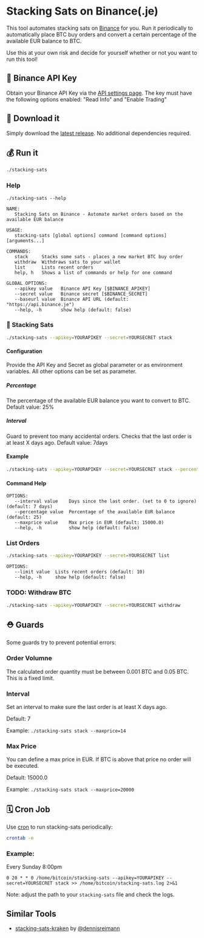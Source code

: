 # Stacking Sats on Binance(.je)

This tool automates stacking sats on [Binance](https://www.binance.je/en) for you. 
Run it periodically to automatically place BTC buy orders and 
convert a certain percentage of the available EUR balance to BTC.

Use this at your own risk and decide for yourself whether or not you want to run this tool!

## 🔑 Binance API Key

Obtain your Binance API Key via the [API settings page](https://www.binance.je/userCenter/createApi.html).
The key must have the following options enabled: "Read Info" and "Enable Trading"

## 💾 Download it

Simply download the [latest release](https://github.com/bumi/stacking-sats-binance/releases). No additional dependencies required.


## 💰 Run it

```sh
./stacking-sats
```

### Help
```
./stacking-sats --help

NAME:
   Stacking Sats on Binance - Automate market orders based on the available EUR balance

USAGE:
   stacking-sats [global options] command [command options] [arguments...]

COMMANDS:
   stack     Stacks some sats - places a new market BTC buy order
   withdraw  Withdraws sats to your wallet
   list      Lists recent orders
   help, h   Shows a list of commands or help for one command

GLOBAL OPTIONS:
   --apikey value   Binance API Key [$BINANCE_APIKEY]
   --secret value   Binance secret [$BINANCE_SECRET]
   --baseurl value  Binance API URL (default: "https://api.binance.je")
   --help, -h       show help (default: false)
```

### 🤑 Stacking Sats

```sh
./stacking-sats --apikey=YOURAPIKEY --secret=YOURSECRET stack
```

#### Configuration
Provide the API Key and Secret as global parameter or as environment variables. 
All other options can be set as parameter.

##### Percentage
The percentage of the available EUR balance you want to convert to BTC. Default value: 25%

##### Interval
Guard to prevent too many accidental orders. Checks that the last order is at least X days ago. Default value: 7days

#### Example

```sh
./stacking-sats --apikey=YOURAPIKEY --secret=YOURSECRET stack --percentage=50 --interval=14
```

#### Command Help
```
OPTIONS:
   --interval value    Days since the last order. (set to 0 to ignore) (default: 7 days)
   --percentage value  Percentage of the available EUR balance (default: 25)
   --maxprice value    Max price in EUR (default: 15000.0)
   --help, -h          show help (default: false)
```

### List Orders

```sh
./stacking-sats --apikey=YOURAPIKEY --secret=YOURSECRET list
```

```
OPTIONS:
   --limit value  Lists recent orders (default: 10)
   --help, -h     show help (default: false)
```

### TODO: Withdraw BTC

```sh
./stacking-sats --apikey=YOURAPIKEY --secret=YOURSECRET withdraw
```

## ⛑ Guards

Some guards try to prevent potential errors:

### Order Volumne

The calculated order quantity must be between 0.001 BTC and 0.05 BTC. This is a fixed limit.

### Interval
Set an interval to make sure the last order is at least X days ago. 

Default: 7

Example: `./stacking-sats stack --maxprice=14`

### Max Price
You can define a max price in EUR. If BTC is above that price no order will be executed. 

Default: 15000.0

Example: `./stacking-sats stack --maxprice=20000`


## 🗓 Cron Job
Use [cron](https://en.wikipedia.org/wiki/Cron) to run stacking-sats periodically:

```sh
crontab -e
```

### Example:

Every Sunday 8:00pm 
```
0 20 * * 0 /home/bitcoin/stacking-sats --apikey=YOURAPIKEY --secret=YOURSECRET stack >> /home/bitcoin/stacking-sats.log 2>&1
````

Note: adjust the path to your `stacking-sats` file and check the logs.


## Similar Tools

* [stacking-sats-kraken](https://github.com/dennisreimann/stacking-sats-kraken) by [@dennisreimann](https://twitter.com/dennisreimann)

